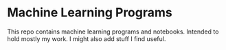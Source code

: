 # Machine Learning Programs
This repo contains machine learning programs and notebooks. Intended to hold mostly my work. I might also add stuff I find useful.
